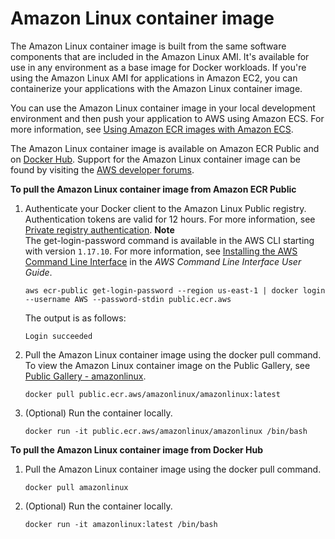 # Amazon Linux container image<a name="amazon_linux_container_image"></a>

The Amazon Linux container image is built from the same software components that are included in the Amazon Linux AMI\. It's available for use in any environment as a base image for Docker workloads\. If you're using the Amazon Linux AMI for applications in Amazon EC2, you can containerize your applications with the Amazon Linux container image\.

You can use the Amazon Linux container image in your local development environment and then push your application to AWS using Amazon ECS\. For more information, see [Using Amazon ECR images with Amazon ECS](ECR_on_ECS.md)\.

The Amazon Linux container image is available on Amazon ECR Public and on [Docker Hub](https://hub.docker.com/_/amazonlinux/)\. Support for the Amazon Linux container image can be found by visiting the [AWS developer forums](https://forums.aws.amazon.com/forum.jspa?forumID=228)\.

**To pull the Amazon Linux container image from Amazon ECR Public**

1. Authenticate your Docker client to the Amazon Linux Public registry\. Authentication tokens are valid for 12 hours\. For more information, see [Private registry authentication](registry_auth.md)\.
**Note**  
The get\-login\-password command is available in the AWS CLI starting with version `1.17.10`\. For more information, see [Installing the AWS Command Line Interface](https://docs.aws.amazon.com/cli/latest/userguide/install-cliv2.html) in the *AWS Command Line Interface User Guide*\.

   ```
   aws ecr-public get-login-password --region us-east-1 | docker login --username AWS --password-stdin public.ecr.aws
   ```

   The output is as follows:

   ```
   Login succeeded
   ```

1. Pull the Amazon Linux container image using the docker pull command\. To view the Amazon Linux container image on the Public Gallery, see [Public Gallery \- amazonlinux](https://gallery.ecr.aws/amazonlinux/amazonlinux)\.

   ```
   docker pull public.ecr.aws/amazonlinux/amazonlinux:latest
   ```

1. \(Optional\) Run the container locally\.

   ```
   docker run -it public.ecr.aws/amazonlinux/amazonlinux /bin/bash
   ```

**To pull the Amazon Linux container image from Docker Hub**

1. Pull the Amazon Linux container image using the docker pull command\.

   ```
   docker pull amazonlinux
   ```

1. \(Optional\) Run the container locally\.

   ```
   docker run -it amazonlinux:latest /bin/bash
   ```